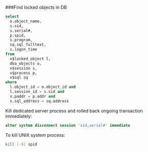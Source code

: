 ###Find locked objects in DB

```sql
select
  o.object_name,
  s.sid,
  s.serial#,
  p.spid,
  s.program,
  sq.sql_fulltext,
  s.logon_time
from
  v$locked_object l,
  dba_objects o,
  v$session s,
  v$process p,
  v$sql sq
where
  l.object_id = o.object_id and
  l.session_id = s.sid and
  s.paddr = p.addr and
  s.sql_address = sq.address
```

Kill dedicated server process and rolled back ongoing transaction immediately:
```sql
alter system disconnect session 'sid,serial#' immediate
```

To kill UNIX system process:
```bash
kill [-9] spid
```
